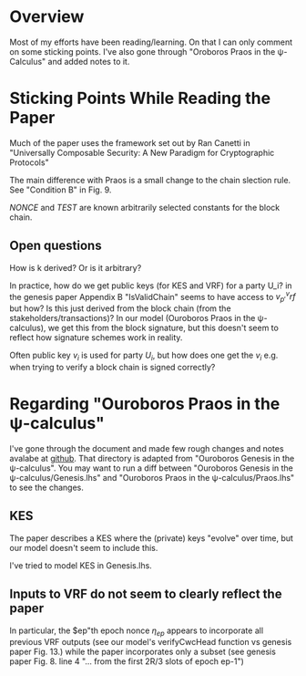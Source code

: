 # Overview

Most of my efforts have been reading/learning. On that I can only comment on some sticking points. I've also gone through "Oroboros Praos in the ψ-Calculus" and added notes to it.

# Sticking Points While Reading the Paper

Much of the paper uses the framework set out by Ran Canetti in "Universally Composable Security: A New Paradigm for Cryptographic Protocols"

The main difference with Praos is a small change to the chain slection rule. See "Condition B" in Fig. 9.

$NONCE$ and $TEST$ are known arbitrarily selected constants for the block chain.

## Open questions

How is k derived? Or is it arbitrary?

In practice, how do we get public keys (for KES and VRF) for a party U_i? in the genesis paper Appendix B "IsValidChain" seems to have access to $v_{p'}^vrf$ but how? Is this just derived from the block chain (from the stakeholders/transactions)? In our model (Ouroboros Praos in the ψ-calculus), we get this from the block signature, but this doesn't seem to reflect how signature schemes work in reality.

Often public key $v_i$ is used for party $U_i$, but how does one get the $v_i$ e.g. when trying to verify a block chain is signed correctly?

# Regarding "Ouroboros Praos in the ψ-calculus"

I've gone through the document and made few rough changes and notes avalabe at [github](https://github.com/DavidEichmann/ouroboros-spec/tree/Genesis%CF%88/Exploration/Ouroboros%20Genesis%20in%20the%20%CF%88-calculus). That directory is adapted from "Ouroboros Genesis in the ψ-calculus". You may want to run a diff between "Ouroboros Genesis in the ψ-calculus/Genesis.lhs" and "Ouroboros Praos in the ψ-calculus/Praos.lhs" to see the changes.

## KES

The paper describes a KES where the (private) keys "evolve" over time, but our model doesn't seem to include this.

I've tried to model KES in Genesis.lhs.

## Inputs to VRF do not seem to clearly reflect the paper

In particular, the $ep"th epoch nonce $\eta_{ep}$ appears to incorporate all previous VRF outputs (see our model's verifyCwcHead function vs genesis paper Fig. 13.) while the paper incorporates only a subset (see genesis paper Fig. 8. line 4 "... from the first 2R/3 slots of epoch ep-1")
